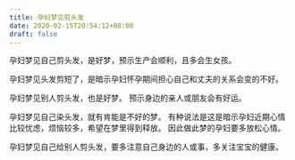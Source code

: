 ```yaml
---
title: 孕妇梦见剪头发
date: 2020-02-15T20:54:12+08:00
draft: false
---
```


孕妇梦见自己剪头发，是好梦，预示生产会顺利，且多会生女孩。

孕妇梦见头发剪短了，是暗示孕妇怀孕期间担心自己和丈夫的关系会变的不好。

孕妇梦见别人剪头发，也是好梦。
预示身边的亲人或朋友会有好运。

孕妇梦见自己染头发，就有肯能是不好的梦。
有种说法是这是暗示孕妇近期心情比较忧虑，烦恼较多，希望在梦里得到释放。
因此做此梦的孕妇要多放松心情。

孕妇梦见自己给别人剪头发，要多注意自己身边的人或事，多关注宝宝的健康。
